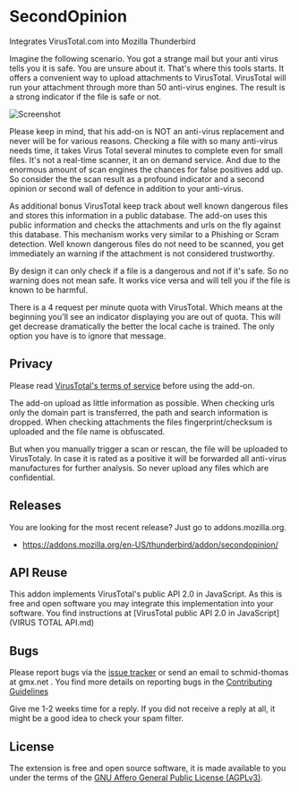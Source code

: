 # SecondOpinion

Integrates VirusTotal.com into Mozilla Thunderbird

Imagine the following scenario. You got a strange mail but your anti virus tells you it is safe. You are unsure about it.
That's where this tools starts. It offers a convenient way to upload attachments to VirusTotal. 
VirusTotal will run your attachment through more than 50 anti-virus engines. The result is a strong indicator if the file is safe or not.

![Screenshot](https://cloud.githubusercontent.com/assets/2531380/10354103/0d824c72-6d5d-11e5-9969-a90faeff44bf.png)

Please keep in mind, that his add-on is NOT an anti-virus replacement and never will be for various reasons.
Checking a file with so many anti-virus needs time, it takes Virus Total several minutes to complete even for small files.  It's not a real-time scanner, it an on demand service. And due to the enormous amount of scan engines the chances for false positives add up. So consider the the scan result as a profound indicator and a second opinion or second wall of defence in addition to your anti-virus.

As additional bonus VirusTotal keep track about well known dangerous files and stores this information in a public database. The add-on uses this public information and checks the attachments and urls on the fly against this database. This mechanism works very similar to a Phishing or Scram detection. Well known dangerous files do not need to be scanned, you get immediately an warning if the attachment is not considered trustworthy.

By design it can only check if a file is a dangerous and not if it's safe. So no warning does not mean safe. It works vice versa and will tell you if the file is known to be harmful.

There is a 4 request per minute quota with VirusTotal. Which means at the beginning you'll see an indicator displaying you are out of quota. This will get decrease dramatically the better the local cache is trained. The only option you have is to ignore that message.


## Privacy

Please read [VirusTotal's terms of service](https://www.virustotal.com/en/about/terms-of-service/) before using the add-on.

The add-on upload as little information as possible. When checking urls only the domain part is transferred, the path and search information is dropped. 
When checking attachments the files fingerprint/checksum is uploaded and the file name is obfuscated.

But when you manually trigger a scan or rescan, the file will be uploaded to VirusTotaly. In case it is rated as a positive it will be forwarded all anti-virus manufactures for further analysis. So never upload any files which are confidential.

## Releases

You are looking for the most recent release? Just go to addons.mozilla.org.
 * https://addons.mozilla.org/en-US/thunderbird/addon/secondopinion/

## API Reuse

This addon implements VirusTotal's public API 2.0 in JavaScript. As this is free and open software you may integrate this implementation into your software. You find instructions at [VirusTotal public API 2.0 in JavaScript](VIRUS TOTAL API.md)

## Bugs

Please report bugs via the [issue tracker](https://github.com/thsmi/SecondOpinion/issues) 
or send an email to schmid-thomas at gmx.net . You find more details on reporting bugs in 
the [Contributing Guidelines](https://github.com/thsmi/SecondOpinion/blob/master/CONTRIBUTING.md)

Give me 1-2 weeks time for a reply. If you did not receive a reply at all, it might be a good idea to check your spam filter. 

## License

The extension is free and open source software, it is made available to you 
under the terms of the [GNU Affero General Public License (AGPLv3)](http://www.fsf.org/licensing/licenses/agpl-3.0.html).
